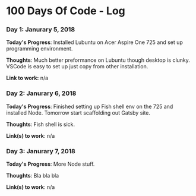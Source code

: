 # 100 Days Of Code - Log

### Day 1: Janurary 5, 2018
<!--##### (delete me or comment me out)-->

**Today's Progress**: Installed Lubuntu on Acer Aspire One 725 and set up programming environment.

**Thoughts**: Much better preformance on Lubuntu though desktop is clunky.  VSCode is easy to set up just copy from other installation.

**Link to work:** n/a

### Day 2: Janurary 6, 2018

**Today's Progress**: Finished setting up Fish shell env on the 725 and installed Node.  Tomorrow start scaffolding out Gatsby site.

**Thoughts**: Fish shell is sick.

**Link(s) to work**: n/a

### Day 3: Janurary 7, 2018

**Today's Progress**: More Node stuff.

**Thoughts**: Bla bla bla

**Link(s) to work**: n/a



